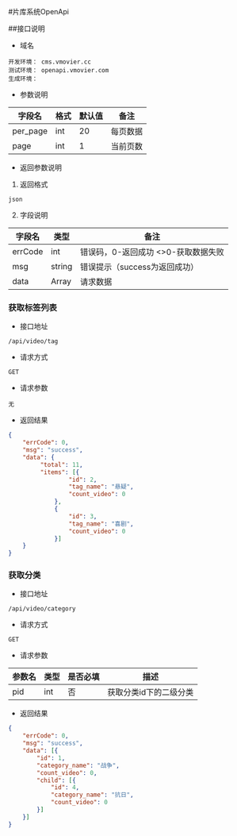 #片库系统OpenApi

##接口说明
+ 域名
```
开发环境： cms.vmovier.cc
测试环境： openapi.vmovier.com
生成环境： 
```
+ 参数说明

字段名     | 格式     | 默认值     | 备注
-------- | --- | --- | --- 
per_page | int | 20 | 每页数据
page     | int | 1  | 当前页数

+ 返回参数说明

1. 返回格式
```
json
```
2. 字段说明

字段名     | 类型     | 备注
-------- | --- | ---
errCode | int | 错误码，0-返回成功 <>0-获取数据失败
msg | string | 错误提示（success为返回成功）
data | Array | 请求数据
### 获取标签列表
+ 接口地址
```
/api/video/tag
```
+ 请求方式
```
GET
```
+ 请求参数
```
无
```

+ 返回结果
```json
{
    "errCode": 0,
    "msg": "success",
    "data": {
         "total": 11,
         "items": [{
                 "id": 2,
                 "tag_name": "悬疑",
                 "count_video": 0
             },
             {
                 "id": 3,
                 "tag_name": "喜剧",
                 "count_video": 0
             }]
    }
}
```
### 获取分类
+ 接口地址
```
/api/video/category
```
+ 请求方式
```
GET
```
+ 请求参数

参数名     | 类型     | 是否必填     | 描述
-------- | --- | ---| ---
pid | int | 否 | 获取分类id下的二级分类

+ 返回结果
```json
{
    "errCode": 0,
    "msg": "success",
    "data": [{
        "id": 1,
        "category_name": "战争",
        "count_video": 0,
        "child": [{
            "id": 4,
            "category_name": "抗日",
            "count_video": 0
        }]
    }]
}
```
